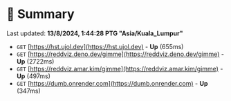 # 📖 Summary
Last updated: **13/8/2024, 1:44:28 PTG "Asia/Kuala_Lumpur"**

- `GET` [https://hst.ujol.dev](https://hst.ujol.dev) - **Up** (655ms)
- `GET` [https://reddviz.deno.dev/gimme](https://reddviz.deno.dev/gimme) - **Up** (2722ms)
- `GET` [https://reddviz.amar.kim/gimme](https://reddviz.amar.kim/gimme) - **Up** (497ms)
- `GET` [https://dumb.onrender.com](https://dumb.onrender.com) - **Up** (347ms)
